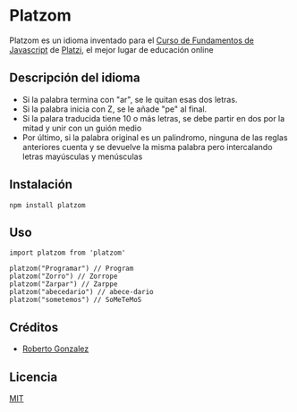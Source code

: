# Platzom

Platzom es un idioma inventado para el [Curso de Fundamentos de Javascript](https://platzi.com/js) de [Platzi](https://platzi.com), el mejor lugar de educación online

## Descripción del idioma

- Si la palabra termina con "ar", se le quitan esas dos letras.
- Si la palabra inicia con Z, se le añade "pe" al final.
- Si la palara traducida tiene 10 o más letras, se debe partir en dos por la mitad y unir con un guión medio
- Por último, si la palabra original es un palindromo, ninguna de las reglas anteriores cuenta y se devuelve la misma palabra pero intercalando letras mayúsculas y menúsculas

## Instalación
```
npm install platzom
```

## Uso

```
import platzom from 'platzom'

platzom("Programar") // Program
platzom("Zorro") // Zorrope
platzom("Zarpar") // Zarppe
platzom("abecedario") // abece-dario
platzom("sometemos") // SoMeTeMoS
```

## Créditos
- [Roberto Gonzalez](https://twitter.com/ragonzalezm19)

## Licencia

[MIT](https://opensource.org/licenses/MIT)